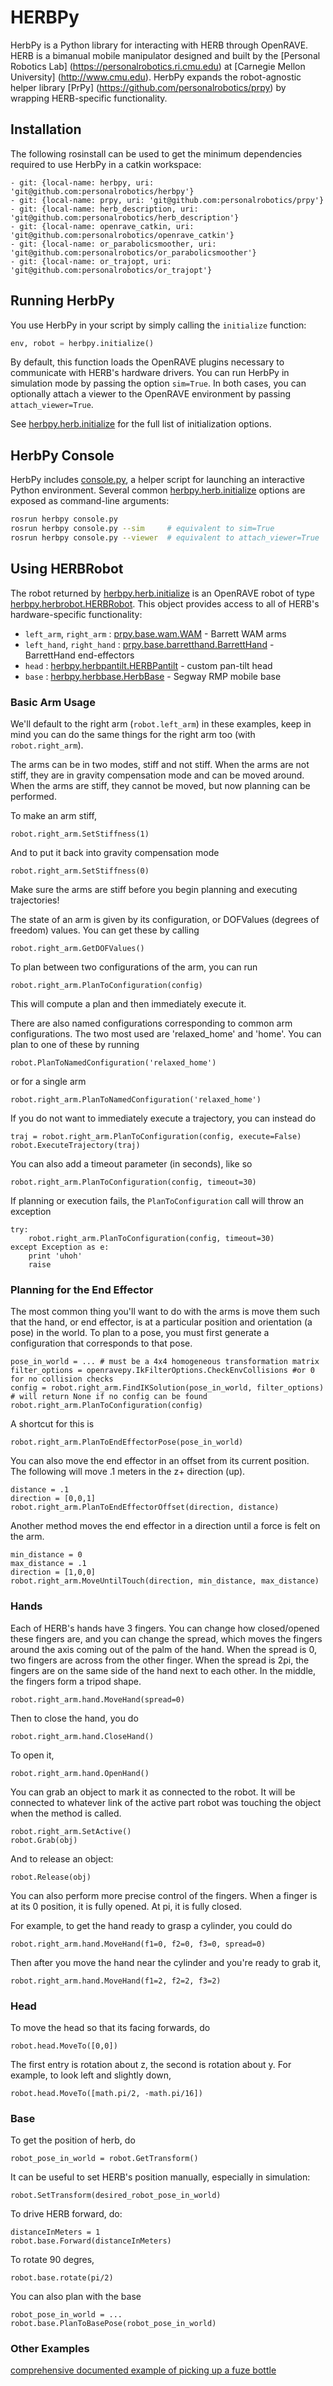 HERBPy
======

HerbPy is a Python library for interacting with HERB through OpenRAVE. HERB is
a bimanual mobile manipulator designed and built by the [Personal Robotics Lab]
(https://personalrobotics.ri.cmu.edu) at [Carnegie Mellon University]
(http://www.cmu.edu). HerbPy expands the robot-agnostic helper library [PrPy]
(https://github.com/personalrobotics/prpy) by wrapping HERB-specific functionality.

## Installation ##
The following rosinstall can be used to get the minimum dependencies required
to use HerbPy in a catkin workspace:
```
- git: {local-name: herbpy, uri: 'git@github.com:personalrobotics/herbpy'}
- git: {local-name: prpy, uri: 'git@github.com:personalrobotics/prpy'}
- git: {local-name: herb_description, uri: 'git@github.com:personalrobotics/herb_description'}
- git: {local-name: openrave_catkin, uri: 'git@github.com:personalrobotics/openrave_catkin'}
- git: {local-name: or_parabolicsmoother, uri: 'git@github.com:personalrobotics/or_parabolicsmoother'}
- git: {local-name: or_trajopt, uri: 'git@github.com:personalrobotics/or_trajopt'}
```

## Running HerbPy ##
You use HerbPy in your script by simply calling the ``initialize`` function:

```python
env, robot = herbpy.initialize()
```

By default, this function loads the OpenRAVE plugins necessary to communicate
with HERB's hardware drivers. You can run HerbPy in simulation mode by passing
the option ``sim=True``. In both cases, you can optionally attach a
viewer to the OpenRAVE environment by passing ``attach_viewer=True``.

See [herbpy.herb.initialize]() for the full list of initialization options.

## HerbPy Console ##
HerbPy includes [console.py](), a helper script for launching an interactive
Python environment. Several common [herbpy.herb.initialize]() options are
exposed as command-line arguments:

```bash
rosrun herbpy console.py
rosrun herbpy console.py --sim     # equivalent to sim=True
rosrun herbpy console.py --viewer  # equivalent to attach_viewer=True
```

## Using HERBRobot ##
The robot returned by [herbpy.herb.initialize]() is an OpenRAVE robot of type
[herbpy.herbrobot.HERBRobot](). This object provides access to all of HERB's
hardware-specific functionality:

* ``left_arm``, ``right_arm`` : [prpy.base.wam.WAM]() - Barrett WAM arms
* ``left_hand``, ``right_hand`` : [prpy.base.barretthand.BarrettHand]() - BarrettHand end-effectors
* ``head`` : [herbpy.herbpantilt.HERBPantilt]() - custom pan-tilt head
* ``base`` : [herbpy.herbbase.HerbBase]() - Segway RMP mobile base

### Basic Arm Usage ###

We'll default to the right arm (``robot.left_arm``) in these examples, keep in mind you can do the same things for the right arm too (with ``robot.right_arm``).

The arms can be in two modes, stiff and not stiff. When the arms are not stiff, they are in gravity compensation mode and can be moved around. When the arms are stiff, they cannot be moved, but now planning can be performed.

To make an arm stiff,
```
robot.right_arm.SetStiffness(1)
```

And to put it back into gravity compensation mode
```
robot.right_arm.SetStiffness(0)
```
Make sure the arms are stiff before you begin planning and executing trajectories!

The state of an arm is given by its configuration, or DOFValues (degrees of freedom) values. You can get these by calling

```
robot.right_arm.GetDOFValues()
```

To plan between two configurations of the arm, you can run

```
robot.right_arm.PlanToConfiguration(config)
```

This will compute a plan and then immediately execute it.

There are also named configurations corresponding to common arm configurations. The two most used are 'relaxed_home' and 'home'. You can plan to one of these by running

```
robot.PlanToNamedConfiguration('relaxed_home')
```
or for a single arm
```
robot.right_arm.PlanToNamedConfiguration('relaxed_home')
```

If you do not want to immediately execute a trajectory, you can instead do

```
traj = robot.right_arm.PlanToConfiguration(config, execute=False)
robot.ExecuteTrajectory(traj)
```

You can also add a timeout parameter (in seconds), like so

```
robot.right_arm.PlanToConfiguration(config, timeout=30)
```

If planning or execution fails, the ``PlanToConfiguration`` call will throw an exception

```
try:
    robot.right_arm.PlanToConfiguration(config, timeout=30)
except Exception as e:
    print 'uhoh'
    raise
```

### Planning for the End Effector ###

The most common thing you'll want to do with the arms is move them such that the hand, or end effector, is at a particular position and orientation (a pose) in the world. To plan to a pose, you must first generate a configuration that corresponds to that pose.

```
pose_in_world = ... # must be a 4x4 homogeneous transformation matrix
filter_options = openravepy.IkFilterOptions.CheckEnvCollisions #or 0 for no collision checks
config = robot.right_arm.FindIKSolution(pose_in_world, filter_options) # will return None if no config can be found
robot.right_arm.PlanToConfiguration(config)
```

A shortcut for this is 
```
robot.right_arm.PlanToEndEffectorPose(pose_in_world)
```

You can also move the end effector in an offset from its current position. The following will move .1 meters in the z+ direction (up).
```
distance = .1
direction = [0,0,1]
robot.right_arm.PlanToEndEffectorOffset(direction, distance)
```

Another method moves the end effector in a direction until a force is felt on the arm.
```
min_distance = 0
max_distance = .1
direction = [1,0,0]
robot.right_arm.MoveUntilTouch(direction, min_distance, max_distance)
```

### Hands ###

Each of HERB's hands have 3 fingers. You can change how closed/opened these fingers are, and you can change the spread, which moves the fingers around the axis coming out of the palm of the hand. When the spread is 0, two fingers are across from the other finger. When the spread is 2pi, the fingers are on the same side of the hand next to each other. In the middle, the fingers form a tripod shape.

```
robot.right_arm.hand.MoveHand(spread=0)
```

Then to close the hand, you do
```
robot.right_arm.hand.CloseHand()
```

To open it,
```
robot.right_arm.hand.OpenHand()
```

You can grab an object to mark it as connected to the robot. It will be connected to whatever link of the active part robot was touching the object when the method is called.
```
robot.right_arm.SetActive()
robot.Grab(obj)
```

And to release an object:
```
robot.Release(obj)
```

You can also perform more precise control of the fingers. When a finger is at its 0 position, it is fully opened. At pi, it is fully closed.

For example, to get the hand ready to grasp a cylinder, you could do
```
robot.right_arm.hand.MoveHand(f1=0, f2=0, f3=0, spread=0)
```
Then after you move the hand near the cylinder and you're ready to grab it,
```
robot.right_arm.hand.MoveHand(f1=2, f2=2, f3=2)
```

### Head ###

To move the head so that its facing forwards, do
```
robot.head.MoveTo([0,0])
```
The first entry is rotation about z, the second is rotation about y. For example, to look left and slightly down, 
```
robot.head.MoveTo([math.pi/2, -math.pi/16])
```

### Base ###

To get the position of herb, do
```
robot_pose_in_world = robot.GetTransform()
```

It can be useful to set HERB's position manually, especially in simulation:
```
robot.SetTransform(desired_robot_pose_in_world)
```

To drive HERB forward, do:
```
distanceInMeters = 1
robot.base.Forward(distanceInMeters)
```

To rotate 90 degres,
```
robot.base.rotate(pi/2)
```

You can also plan with the base
```
robot_pose_in_world = ...
robot.base.PlanToBasePose(robot_pose_in_world)
```

### Other Examples ###

[comprehensive documented example of picking up a fuze bottle](examples/graspFuzeBottle.py)
